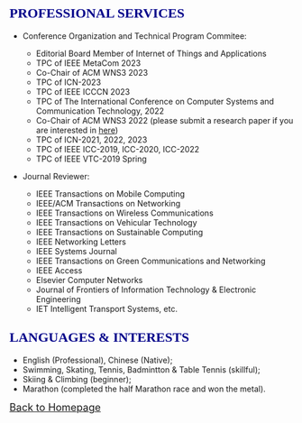 ## <span id="j10"><font color='darkblue' face="Georgia" size="5">PROFESSIONAL SERVICES</font></span>
* Conference Organization and Technical Program Commitee:
  * Editorial Board Member of Internet of Things and Applications 
  * TPC of IEEE MetaCom 2023
  * Co-Chair of ACM WNS3 2023
  * TPC of ICN-2023
  * TPC of IEEE ICCCN 2023
  * TPC of The International Conference on Computer Systems and Communication Technology, 2022 
  * Co-Chair of ACM WNS3 2022 (please submit a research paper if you are interested in [here](https://www.nsnam.org/research/wns3/wns3-2022/call-for-papers))
  * TPC of ICN-2021, 2022, 2023
  * TPC of IEEE ICC-2019, ICC-2020, ICC-2022
  * TPC of IEEE VTC-2019 Spring

* Journal Reviewer: 
  * IEEE Transactions on Mobile Computing
  * IEEE/ACM Transactions on Networking
  * IEEE Transactions on Wireless Communications
  * IEEE Transactions on Vehicular Technology
  * IEEE Transactions on Sustainable Computing
  * IEEE Networking Letters
  * IEEE Systems Journal
  * IEEE Transactions on Green Communications and Networking
  * IEEE Access
  * Elsevier Computer Networks
  * Journal of Frontiers of Information Technology & Electronic Engineering
  * IET Intelligent Transport Systems, etc.

  
<!-- ## <span id="j11"><font color='darkblue' face="Georgia" size="5">SKILLS & PROFICIENCY</font></span>
* Advanced
  * Computer programming with **C/C++**, **Python**;
  * Modeling, scripting and data analysis with **MATLAB**, **Python**, **Shell**;
  * Knowledge and understanding of software and tools with **ns-3**, **TensorFlow**;
  * Documental skills with **LaTeX** and **MS office suite**;
  * Operation system with **Linux**. -->

  
## <span id="j12"><font color='darkblue' face="Georgia" size="5">LANGUAGES & INTERESTS</font></span>
* English (Professional), Chinese (Native);
* Swimming, Skating, Tennis, Badmintton & Table Tennis (skillful); 
* Skiing & Climbing (beginner);
* Marathon (completed the half Marathon race and won the metal). 

[<u><font size='4'>Back to Homepage</font></u>](https://yuchen-sh.github.io)

